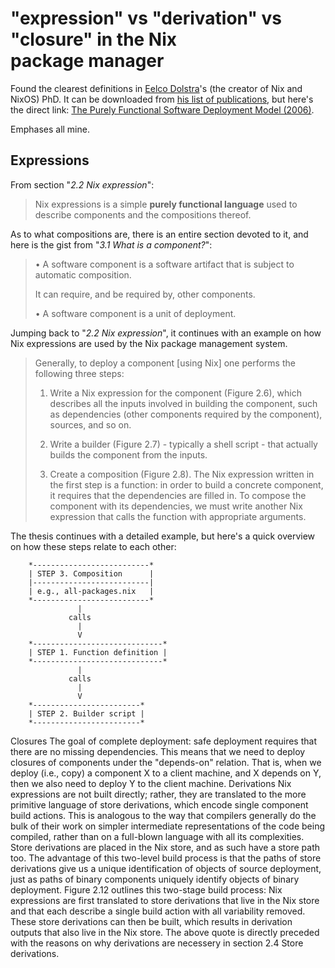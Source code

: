 # "expression" vs "derivation" vs "closure" in the Nix package manager

Found the clearest definitions in
[Eelco Dolstra](https://medium.com/r/?url=https%3A%2F%2Fnixos.org%2F~eelco%2F)'s
(the creator of Nix and NixOS) PhD. It can be downloaded from
[his list of publications](https://medium.com/r/?url=https%3A%2F%2Fnixos.org%2F~eelco%2Fpubs%2F),
but here's the direct link:
[The Purely Functional Software Deployment Model (2006)](https://medium.com/r/?url=https%3A%2F%2Fnixos.org%2F~eelco%2Fpubs%2Fphd-thesis.pdf).

Emphases all mine.

## Expressions

From section "_2.2 Nix expression_":

> Nix expressions  is  a  simple  **purely  functional
> language** used  to  describe  components   and  the
> compositions thereof.

As  to what  compositions  are, there  is an  entire
section devoted  to it,  and here  is the  gist from
"_3.1 What is a component?_":

>  • A software component is  a software artifact that is
>    subject to automatic composition.
>
>    It can require, and be required by, other components.
>
>   • A software component is a unit of deployment.

Jumping back to "_2.2 Nix expression_", it continues
with an example  on how Nix expressions  are used by
the Nix package management system.

> Generally,  to deploy  a component  [using Nix]  one
> performs the following three steps:
>
>   1. Write  a Nix  expression for  the component  (Figure
>      2.6),  which describes  all the  inputs involved  in
>      building the component,  such as dependencies (other
>      components required by  the component), sources, and
>      so on.
>
>   2. Write  a builder  (Figure 2.7)  - typically  a shell
>      script - that actually builds the component from the
>      inputs.
>
>   3. Create   a  composition   (Figure   2.8).  The   Nix
>      expression written in the  first step is a function:
>      in order to build  a concrete component, it requires
>      that the dependencies are  filled in. To compose the
>      component  with  its  dependencies,  we  must  write
>      another Nix expression that  calls the function with
>      appropriate arguments.

The thesis  continues with  a detailed  example, but
here's a quick overview on how these steps relate to
each other:

```text
    *--------------------------*
    | STEP 3. Composition      |
    |--------------------------|
    | e.g., all-packages.nix   |
    *--------------------------*
               |
             calls
               |
               V
    *-----------------------------*
    | STEP 1. Function definition |
    *-----------------------------*
               |
             calls
               |
               V
    *------------------------*
    | STEP 2. Builder script |
    *------------------------*
```

Closures
The goal of complete deployment: safe deployment requires that there are no missing dependencies. This means that we need to deploy closures of components under the "depends-on" relation. That is, when we deploy (i.e., copy) a component X to a client machine, and X depends on Y, then we also need to deploy Y to the client machine.
Derivations
Nix expressions are not built directly; rather, they are translated to the more primitive language of store derivations, which encode single component build actions. This is analogous to the way that compilers generally do the bulk of their work on simpler intermediate representations of the code being compiled, rather than on a full-blown language with all its complexities. Store derivations are placed in the Nix store, and as such have a store path too. The advantage of this two-level build process is that the paths of store derivations give us a unique identification of objects of source deployment, just as paths of binary components uniquely identify objects of binary deployment.
Figure 2.12 outlines this two-stage build process: Nix expressions are first translated to store derivations that live in the Nix store and that each describe a single build action with all variability removed. These store derivations can then be built, which results in derivation outputs that also live in the Nix store.
The above quote is directly preceded with the reasons on why derivations are necessery in section 2.4 Store derivations.
